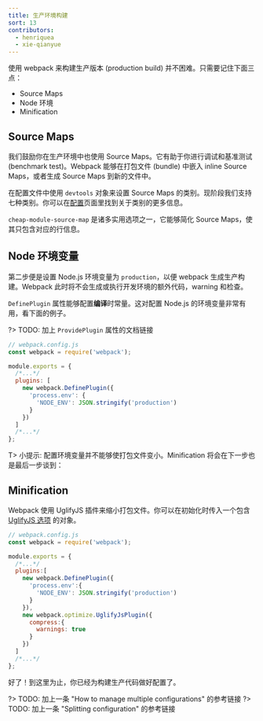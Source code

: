 ```yaml
---
title: 生产环境构建
sort: 13
contributors:
  - henriquea
  - xie-qianyue
---
```


使用 webpack 来构建生产版本 (production build) 并不困难。只需要记住下面三点：

- Source Maps
- Node 环境
- Minification

## Source Maps

我们鼓励你在生产环境中也使用 Source Maps。它有助于你进行调试和基准测试 (benchmark test)。Webpack 能够在打包文件 (bundle) 中嵌入 inline Source Maps，或者生成 Source Maps 到新的文件中。

在配置文件中使用 `devtools` 对象来设置 Source Maps 的类别。现阶段我们支持七种类别。你可以在[配置](configuration/devtool)页面里找到关于类别的更多信息。

`cheap-module-source-map` 是诸多实用选项之一，它能够简化 Source Maps，使其只包含对应的行信息。

## Node 环境变量

第二步便是设置 Node.js 环境变量为 `production`，以便 webpack 生成生产构建。Webpack 此时将不会生成或执行开发环境的额外代码，warning 和检查。

`DefinePlugin` 属性能够配置**编译**时常量。这对配置 Node.js 的环境变量非常有用，看下面的例子。

?> TODO: 加上 `ProvidePlugin` 属性的文档链接

```js
// webpack.config.js
const webpack = require('webpack');

module.exports = {
  /*...*/
  plugins: [
    new webpack.DefinePlugin({
      'process.env': {
        'NODE_ENV': JSON.stringify('production')
      }
    })
  ]
  /*...*/
};
```

T> 小提示: 配置环境变量并不能够使打包文件变小。Minification 将会在下一步也是最后一步谈到：

## Minification

Webpack 使用 UglifyJS 插件来缩小打包文件。你可以在初始化时传入一个包含 [UglifyJS 选项](https://webpack.github.io/docs/list-of-plugins.html#uglifyjsplugin) 的对象。

```js
// webpack.config.js
const webpack = require('webpack');

module.exports = {
  /*...*/
  plugins:[
    new webpack.DefinePlugin({
      'process.env':{
        'NODE_ENV': JSON.stringify('production')
      }
    }),
    new webpack.optimize.UglifyJsPlugin({
      compress:{
        warnings: true
      }
    })
  ]
  /*...*/
};
```

好了！到这里为止，你已经为构建生产代码做好配置了。

?> TODO: 加上一条 "How to manage multiple configurations" 的参考链接
?> TODO: 加上一条 "Splitting configuration" 的参考链接
